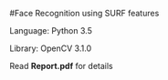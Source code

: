 #Face Recognition using SURF features

Language: Python 3.5

Library: OpenCV 3.1.0

Read **Report.pdf** for details